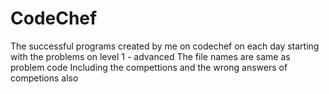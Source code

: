 # CodeChef
The successful programs created by me on codechef on each day starting with the problems on level 1 - advanced
The file names are same as problem code
Including the compettions and the wrong answers of competions also
